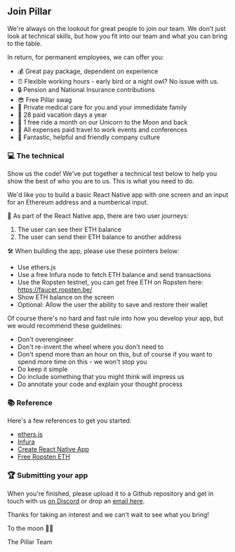 ## Join Pillar

We're always on the lookout for great people to join our team. We don't just look at technical skills, but how you fit into our team and what you can bring to the table.

In return, for permanent employees, we can offer you:

- 💰 Great pay package, dependent on experience
- ⏰ Flexible working hours - early bird or a night owl? No issue with us.
- 🔒 Pension and National Insurance contributions
- 😎 Free Pillar swag
- 🏥 Private medical care for you and your immedidate family
- 🌴 28 paid vacation days a year
- 🦄 1 free ride a month on our Unicorn to the Moon and back
- 🛫 All expenses paid travel to work events and conferences
- 💖 Fantastic, helpful and friendly company culture

### 💻 The technical

Show us the code! We've put together a technical test below to help you show the best of who you are to us. This is what you need to do.

We'd like you to build a basic React Native app with one screen and an input for an Ethereum address and a numberical input.

🚏 As part of the React Native app, there are two user journeys:

1. The user can see their ETH balance
2. The user can send their ETH balance to another address

🛠 When building the app, please use these pointers below:

- Use ethers.js
- Use a free Infura node to fetch ETH balance and send transactions
- Use the Ropsten testnet, 
you can get free ETH on Ropsten here: https://faucet.ropsten.be/
- Show ETH balance on the screen
- Optional: Allow the user the ability to save and restore their wallet

Of course there's no hard and fast rule into how you develop your app, but we would recommend these guidelines:

- Don't overengineer
- Don't re-invent the wheel where you don't need to
- Don't spend more than an hour on this, but of course if you want to spend more time on this - we won't stop you
- Do keep it simple
- Do include something that you might think will impress us
- Do annotate your code and explain your thought process

### 📚 Reference
Here's a few references to get you started:

- [ethers.js](https://docs.ethers.io/v5/)
- [Infura](https://infura.io/)
- [Create React Native App](https://reactnative.dev/docs/getting-started)
- [Free Ropsten ETH](https://faucet.ropsten.be/)

### 🏆 Submitting your app

When you're finished, please upload it to a Github repository and get in touch with us [on Discord](https://chat.pillar.fi) or drop an [email here](mailto:kieran@pillarproject.io?subject=App%20Submission).

Thanks for taking an interest and we can't wait to see what you bring!

To the moon 🚀🌙

The Pillar Team
